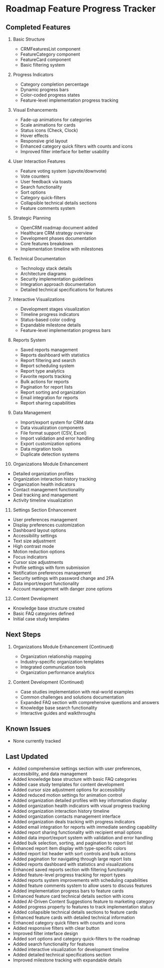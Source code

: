 
# Roadmap Feature Progress Tracker

## Completed Features
1. Basic Structure
   - CRMFeaturesList component
   - FeatureCategory component
   - FeatureCard component
   - Basic filtering system

2. Progress Indicators
   - Category completion percentage
   - Dynamic progress bars
   - Color-coded progress states
   - Feature-level implementation progress tracking

3. Visual Enhancements
   - Fade-up animations for categories
   - Scale animations for cards
   - Status icons (Check, Clock)
   - Hover effects
   - Responsive grid layout
   - Enhanced category quick filters with counts and icons
   - Improved filter interface for better usability

4. User Interaction Features
   - Feature voting system (upvote/downvote)
   - Vote counters
   - User feedback via toasts
   - Search functionality
   - Sort options
   - Category quick-filters
   - Collapsible technical details sections
   - Feature comments system

5. Strategic Planning
   - OpenCRM roadmap document added
   - Healthcare CRM strategy overview
   - Development phases documentation
   - Core features breakdown
   - Implementation timeline with milestones

6. Technical Documentation
   - Technology stack details
   - Architecture diagrams
   - Security implementation guidelines
   - Integration approach documentation
   - Detailed technical specifications for features

7. Interactive Visualizations
   - Development stages visualization
   - Timeline progress indicators
   - Status-based color coding
   - Expandable milestone details
   - Feature-level implementation progress bars

8. Reports System
   - Saved reports management
   - Reports dashboard with statistics
   - Report filtering and search
   - Report scheduling system
   - Report type analytics
   - Favorite reports tracking
   - Bulk actions for reports
   - Pagination for report lists
   - Report sorting and organization
   - Email integration for reports
   - Report sharing capabilities

9. Data Management
   - Import/export system for CRM data
   - Data visualization components
   - File format support (CSV, Excel)
   - Import validation and error handling
   - Export customization options
   - Data migration tools
   - Duplicate detection systems

10. Organizations Module Enhancement
   - Detailed organization profiles
   - Organization interaction history tracking
   - Organization health indicators
   - Contact management functionality
   - Deal tracking and management
   - Activity timeline visualization

11. Settings Section Enhancement
   - User preferences management
   - Display preferences customization
   - Dashboard layout options
   - Accessibility settings
   - Text size adjustment
   - High contrast mode
   - Motion reduction options
   - Focus indicators
   - Cursor size adjustments
   - Profile settings with form submission
   - Notification preferences management
   - Security settings with password change and 2FA
   - Data import/export functionality
   - Account management with danger zone options

12. Content Development
   - Knowledge base structure created
   - Basic FAQ categories defined
   - Initial case study templates

## Next Steps
1. Organizations Module Enhancement (Continued)
   - Organization relationship mapping
   - Industry-specific organization templates
   - Integrated communication tools
   - Organization performance analytics

2. Content Development (Continued)
   - Case studies implementation with real-world examples
   - Common challenges and solutions documentation
   - Expanded FAQ section with comprehensive questions and answers
   - Knowledge base search functionality
   - Interactive guides and walkthroughs

## Known Issues
- None currently tracked

## Last Updated
- Added comprehensive settings section with user preferences, accessibility, and data management
- Added knowledge base structure with basic FAQ categories
- Added case study templates for content development
- Added cursor size adjustment options for accessibility
- Added reduced motion settings for animation control
- Added organization detailed profiles with key information display
- Added organization health indicators with visual progress tracking
- Added organization interaction history timeline 
- Added organization contacts management interface
- Added organization deals tracking with progress indicators
- Added email integration for reports with immediate sending capability
- Added report sharing functionality with recipient email options
- Added data import/export system with validation and error handling
- Added bulk selection, sorting, and pagination to report list
- Enhanced report item display with type-specific colors
- Added report list header with sort controls and bulk actions
- Added pagination for navigating through large report lists
- Added reports dashboard with statistics and visualizations
- Enhanced saved reports section with filtering functionality
- Added feature-level progress tracking for report types
- Added reports system improvements with scheduling capabilities
- Added feature comments system to allow users to discuss features
- Added implementation progress bars to feature cards
- Enhanced feature card technical details section with icons
- Added AI-Driven Content Suggestions feature to marketing category
- Added progress property to features to track implementation status
- Added collapsible technical details sections to feature cards
- Enhanced feature cards with detailed technical information
- Enhanced category quick filters with counts and icons
- Added responsive filters with clear button
- Improved filter interface design
- Added sort options and category quick-filters to the roadmap
- Added search functionality for features
- Added interactive visualization for development timeline
- Added detailed technical specifications section
- Improved milestone tracking with expandable details
